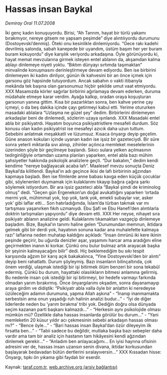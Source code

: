 # Hassas insan Baykal

*Demiray Oral 11.07.2008*

<div class="yazi">İki genç kadın konuşuyordu. Birisi, “Ah Tanrım, hayat bir türlü yakamı bırakmıyor, nereye gitsem ne yapsam peşimde” diye alıntılıyordu durumunu (Dostoyevski’denmiş). Öteki onu kesinlikle dinlemiyordu. “Gece rakı kadehi devrilmiş salonda, sabah kanepede bir uyandım, üstüm başım her yer buram buram kokuyordu” diye karşılık veriyordu arkadaşına.
Öyle görünüyordu ki, hayat memat mevzularına girmek isteyen entel ablanın da, akşamdan kalma ablayı dinlemeye niyeti yoktu. “Bıktım dünyayı sırtımda taşımaktan” minvalinde konuşmasını derinleştirmeye devam ediyordu.
Ben ise birbirini dinlemeyen iki kadını dinliyor, günün ilk kahvesini bir an önce içmek için garsonu göz hapsinde tutuyordum. Ancak sabahın o vakti itibarıyla mekânda tek başına olan garsonumuz hiçbir şekilde umut vaat etmiyordu.
XXX
Masamızda körler sağırlar birbirini ağırlamaya devam ederken, duruma müdahale etmeye karar verdim. Ayağa kalkıp, oradan oraya koşuşturan garsonun yanına gittim. Kısa bir pazarlıktan sonra, ben kahve yerine çay içmeyi, o da beş dakika içinde çayı getirmeyi kabul etti. Yerime otururken masadaki ablalara “Uzlaşma ne güzel şey” dedim. Birbirlerini dinlemeyen arkadaşlar beni de dinlemedi, sözlerim uzaya ışınlandı.
XXX
Masadaki entel abla bir psikiyatrdı. Hayatım boyunca psikiyatristlere mesafeli durdum. Söz konusu olan kadın psikiyatrist ise mesafeyi azıcık daha uzun tuttum. Sebebini anlatmak meşakkatli ve lüzumsuz. Kısaca önyargı deyip geçelim.
Güne anason kokuları içinde uyanan kadın ise işsiz bir gazeteciydi. Bir süre sonra yeterli miktarda sıvı alınıp, zihinler açılınca memleket meselelerinin üzerinden şöyle bir geçilmeye başlandı. Sıkıcı sulara yelken açılmasının tedirginliğiyle ortamdan uzama planları yaparken, entel abla bazı mühim şahsiyetler hakkında psikolojik analizlere geçti. “Dur bakalım,” dedim kendi kendime “nereye bağlayacak acaba lafı”.
Maalesef mevzu sonuçta Deniz Baykal’da kilitlendi. Baykal’ın adı geçince ikisi de lafı birbirinin ağzından kapmaya başladı. Ben ise filmlerde anne babası kavga eden küçük çocuklar gibi, söylenenleri duymamak için kulaklarımı tıkayıp bağıra çağıra şarkı söylemek istiyordum.
Bir ara işsiz gazeteci abla “Baykal şimdi de kriminolog olmuş” dedi. “Geçen gün Ergenekon’un doğal avukatlığını yaparken ‘ortada mermi yok, mühimmat yok, top yok, tank yok, emekli subaylar var, asker yok’ gibi laflar etti... Son hatırladığımda, İslam’da türban takmak var mı tartışması yaşanırken fıkıh uzmanıydı. Ebu Şafi ve Ebu Hanefi’den alıntılarla doktrin tartışmaları yapıyordu” diye devam etti.
XXX
Her neyse, nihayet sıra psikiyatr ablanın analizine geldi. Kulaklarımı tıkamaktan vazgeçip dinlemeye başladım.
Bize, Baykal’ın tanımı haline gelen “Durumundan memnun, iktidara gelmek gibi bir derdi yok, hayatının sonuna kadar ana muhalefette kalmaya razı” laflarına neden muhatap kaldığını açıkladı: “İnsan ömrünü iki kere ikinin peşinde geçirir, bu uğurda denizler aşar, yaşamını harcar ama aradığını eline geçirmekten inanın ki korkar. Çünkü onu bulur bulmaz artık arayacak başka bir şeyinin kalmayacağını bilir” dedi. Hiç beklemediğim bu sıkı tespit karşısında ağzım bir karış açık bakakalınca, “Yine Dostoyevski’den bir alıntı” deyip beni rahatlattı.
Durum şöyleymiş. Bazı insanların bilinçaltında, çok önem verdiği, ulaşmak istediği bir işi bitirmek ölüm benzeri bir sona tekabül edermiş. Çünkü bu durum, hayattaki olasılıkların bitmesi anlamına gelirmiş. Bu nedenle insan çok istediği bir işi bitirmeyi, bir hedefe varmayı farkında olmadan yarım bırakırmış.
Önce önyargılarımı okşadım, sonra dayanamayıp araya girdim ve didiştik:
“Psikiyatr abla valla öyle bir anlattın ki neredeyse üzüleceğim adamın durumuna, yapma Allah aşkına”
- “İnanıp inanmamakta serbestsin ama onun yaşadığı ruh halinin analizi budur...”
- “İyi de diğer liderlerde neden bu ‘yarım bırakma’ tribi yok. Dediğin doğru olsa dünyada seçim kazanan parti başkanı kalmazdı...”
- “Herkesin aynı psikolojide olması mümkün mü? Özellikle daha hassas insanlarda görülür bu durum...”
- “Yani memleketin 20 küsur yıldır acı çekmesinin sebebi arkadaşın hassas olması mı?”
- “Bence öyle...”
- “Bari hassas insan Baykal’dan özür dileyeyim ilk fırsatta ben...”
- “Tabii sadece bu değildir, mutlaka başka bazı sebepler daha vardır ama tam bir analiz için hastanın tam hikâyesini kendi ağzından dinlemek gerekir...”
- “Anladım ben anlayacağımı... En iyisi hayrına ofisinin adresini ver de, hassas insan uzansın senin divana, iktidar korkusundan başlayarak bedavadan bütün dertlerini sıralayıversin...”
XXX
Kıssadan hisse: Önyargı, tıpkı ön yıkama gibi faydalı bir eserdir.
 
 </div>

Kaynak: [taraf.com.tr](m), [web.archive.org (arşiv bağlantısı)](http://web.archive.org/web/20101201092959/http://taraf.com.tr/demiray-oral/makale-hassas-insan-baykal.htm)
